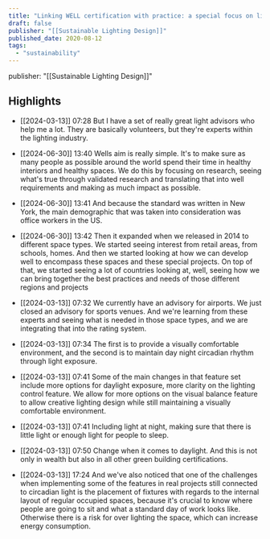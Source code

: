 ```yaml
---
title: "Linking WELL certification with practice: a special focus on light"
draft: false
publisher: "[[Sustainable Lighting Design]]"
published_date: 2020-08-12
tags:
  - "sustainability"
---
```

publisher: "[[Sustainable Lighting Design]]"


## Highlights
* [[2024-03-13]] 07:28  But I have a set of really great light advisors who help me a lot. They are basically volunteers, but they're experts within the lighting industry.

* [[2024-06-30]] 13:40  Wells aim is really simple. It's to make sure as many people as possible around the world spend their time in healthy interiors and healthy spaces. We do this by focusing on research, seeing what's true through validated research and translating that into well requirements and making as much impact as possible.

* [[2024-06-30]] 13:41  And because the standard was written in New York, the main demographic that was taken into consideration was office workers in the US.

* [[2024-06-30]] 13:42  Then it expanded when we released in 2014 to different space types. We started seeing interest from retail areas, from schools, homes. And then we started looking at how we can develop well to encompass these spaces and these special projects. On top of that, we started seeing a lot of countries looking at, well, seeing how we can bring together the best practices and needs of those different regions and projects

* [[2024-03-13]] 07:32  We currently have an advisory for airports. We just closed an advisory for sports venues. And we're learning from these experts and seeing what is needed in those space types, and we are integrating that into the rating system.

* [[2024-03-13]] 07:34  The first is to provide a visually comfortable environment, and the second is to maintain day night circadian rhythm through light exposure.

* [[2024-03-13]] 07:41  Some of the main changes in that feature set include more options for daylight exposure, more clarity on the lighting control feature. We allow for more options on the visual balance feature to allow creative lighting design while still maintaining a visually comfortable environment.

* [[2024-03-13]] 07:41  Including light at night, making sure that there is little light or enough light for people to sleep.

* [[2024-03-13]] 07:50  Change when it comes to daylight. And this is not only in wealth but also in all other green building certifications.

* [[2024-03-13]] 17:24  And we've also noticed that one of the challenges when implementing some of the features in real projects still connected to circadian light is the placement of fixtures with regards to the internal layout of regular occupied spaces, because it's crucial to know where people are going to sit and what a standard day of work looks like. Otherwise there is a risk for over lighting the space, which can increase energy consumption.

